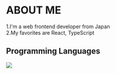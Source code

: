 # ABOUT ME

1.I'm a web frontend developer from Japan<br>
2.My favorites are React, TypeScript

## Programming Languages

![](https://skillicons.dev/icons?i=html,css,js,typescript)

<!--
**rikuto06/rikuto06** is a ✨ _special_ ✨ repository because its `README.md` (this file) appears on your GitHub profile.

Here are some ideas to get you started:


-->
